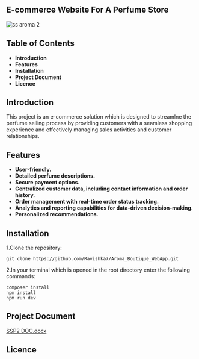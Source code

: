 ## E-commerce Website For A Perfume Store
![ss aroma 2](https://github.com/Ravishka7/Aroma_Boutique_WebApp/assets/107683747/88cb91a4-fde1-42c2-ace4-4fe040a51e5a)

## Table of Contents


- **Introduction**
- **Features**
- **Installation**
- **Project Document**
- **Licence**

## Introduction
This project is an e-commerce solution which is designed to streamlne the perfume selling process by providing customers with a seamless shopping experience and effectively managing sales activities and customer relationships.

## Features

- **User-friendly.**
- **Detailed perfume descriptions.**
- **Secure payment options.**
- **Centralized customer data, including contact information and order history.**
- **Order management with real-time order status tracking.**
- **Analytics and reporting capabilities for data-driven decision-making.**
- **Personalized recommendations.**

## Installation

1.Clone the repository:

```
git clone https://github.com/Ravishka7/Aroma_Boutique_WebApp.git
```
2.In your terminal which is opened in the root directory enter the following commands:

```
composer install
npm install
npm run dev
```
## Project Document

[SSP2 DOC.docx](https://github.com/Ravishka7/Aroma_Boutique_WebApp/files/12913663/SSP2.DOC.docx)

## Licence
